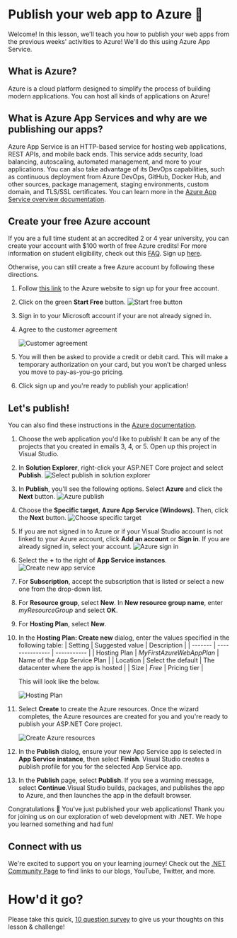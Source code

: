 # Publish your web app to Azure 🥳

Welcome! In this lesson, we'll teach you how to publish your web apps from the previous weeks' activities to Azure! We'll do this using Azure App Service.

## What is Azure? 

Azure is a cloud platform designed to simplify the process of building modern applications. You can host all kinds of applications on Azure! 

## What is Azure App Services and why are we publishing our apps? 

Azure App Service is an HTTP-based service for hosting web applications, REST APIs, and mobile back ends. This service adds security, load balancing, autoscaling, automated management, and more to your applications. You can also take advantage of its DevOps capabilities, such as continuous deployment from Azure DevOps, GitHub, Docker Hub, and other sources, package management, staging environments, custom domain, and TLS/SSL certificates. 
You can learn more in the [Azure App Service overview documentation](https://docs.microsoft.com/azure/app-service/overview).

## Create your free Azure account

If you are a full time student at an accredited 2 or 4 year university, you can create your account with $100 worth of free Azure credits! For more information on student eligibility, check out this [FAQ](https://docs.microsoft.com/azure/education-hub/azure-dev-tools-teaching/program-faq#azure-for-students). Sign up [here](https://azure.microsoft.com/free/students/).

Otherwise, you can still create a free Azure account by following these directions.
1. Follow [this link](https://azure.microsoft.com/free/dotnet/) to the Azure website to sign up for your free account.
2. Click on the green **Start Free** button.
   ![Start free button](images/azure-start-free.png)
3. Sign in to your Microsoft account if your are not already signed in.
4. Agree to the customer agreement

   ![Customer agreement](images/azure-customer-agreement.png)
5. You will then be asked to provide a credit or debit card. This will make a temporary authorization on your card, but you won’t be charged unless you move to pay-as-you-go pricing.
6. Click sign up and you're ready to publish your application!


## Let's publish!
You can also find these instructions in the [Azure documentation](https://docs.microsoft.com/azure/app-service/quickstart-dotnetcore?tabs=net60&pivots=development-environment-vs).

1. Choose the web application you'd like to publish! It can be any of the projects that you created in emails 3, 4, or 5. Open up this project in Visual Studio. 
2. In **Solution Explorer**, right-click your ASP.NET Core project and select **Publish**.
    ![Select publish in solution explorer](images/solution-explorer-publish.png)

3. In **Publish**, you'll see the following options. Select **Azure** and click the **Next** button.
    ![Azure publish](images/publish-new-app-service.png)
4. Choose the **Specific target**, **Azure App Service (Windows)**. Then, click the **Next** button.
   ![Choose specific target](images/specific-target.png)
5. If you are not signed in to Azure or if your Visual Studio account is not linked to your Azure account, click **Add an account** or **Sign in**. If you are already signed in, select your account.
   ![Azure sign in](images/sign-in-azure.png)

6. Select the **+** to the right of **App Service instances**.
   ![Create new app service](images/publish-new-app-service.png)
7. For **Subscription**, accept the subscription that is listed or select a new one from the drop-down list.
8. For **Resource group**, select **New**. In **New resource group name**, enter *myResourceGroup* and select **OK**.
9.  For **Hosting Plan**, select **New**.
10. In the **Hosting Plan: Create new** dialog, enter the values specified in the following table:
    | Setting | Suggested value | Description |
    | ------- | --------------- | ----------- |
    | Hosting Plan | *MyFirstAzureWebAppPlan* | Name of the App Service Plan |
    | Location | Select the default | The datacenter where the app is hosted |
    | Size | *Free* | Pricing tier |
    
    This will look like the below.
    
    ![Hosting Plan](images/hosting-plan.png)
11. Select **Create** to create the Azure resources. Once the wizard completes, the Azure resources are created for you and you're ready to publish your ASP.NET Core project.

    ![Create Azure resources](images/create-new-app-service.png)
12. In the **Publish** dialog, ensure your new App Service app is selected in **App Service instance**, then select **Finish**. Visual Studio creates a publish profile for you for the selected App Service app.
13. In the **Publish** page, select **Publish**. If you see a warning message, select **Continue**.Visual Studio builds, packages, and publishes the app to Azure, and then launches the app in the default browser.

Congratulations 🎉 You've just published your web applications! Thank you for joining us on our exploration of web development with .NET. We hope you learned something and had fun!


## Connect with us

We're excited to support you on your learning journey! Check out the [.NET Community Page](https://dotnet.microsoft.com/platform/community) to find links to our blogs, YouTube, Twitter, and more.

# How'd it go?

Please take this quick, [10 question survey](https://aka.ms/WebLearningSeries-git-survey) to give us your thoughts on this lesson & challenge!